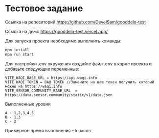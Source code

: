 # Тестовое задание

Ссылка на репозиторий
https://github.com/DevelSam/gooddelo-test

Ссылка на демо
https://gooddelo-test.vercel.app/

Для запуска проекта необходимо выполнить команды:
```bash
npm install
npm run start
```
Для настройки .env окружения создайте файл .env в корне проекта и добавьте следующие переменные:
```
VITE_WAQI_BASE_URL = https://api.waqi.info
VITE_WAQI_TOKEN = ВАШ_ТОКЕН //Замените на ваш токен получить который можно на https://waqi.info
VITE_SENSOR_COMMUNITY_BASE_URL  = https://data.sensor.community/static/v1/data.json
```
Выполненные уровни
```
А - 1,2,3,4,5
B - 1,3
C - 2
```
Примерное время выполнения
~5 часов
